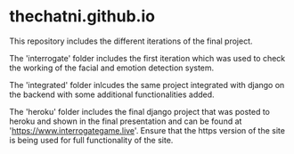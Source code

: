 # thechatni.github.io

This repository includes the different iterations of the final project.

The 'interrogate' folder includes the first iteration which was used to check the working of the facial and emotion detection system.

The 'integrated' folder inlcudes the same project integrated with django on the backend with some additional functionalities added.

The 'heroku' folder includes the final django project that was posted to heroku and shown in the final presentation and can be found at 'https://www.interrogategame.live'. Ensure that the https version of the site is being used for full functionality of the site.
